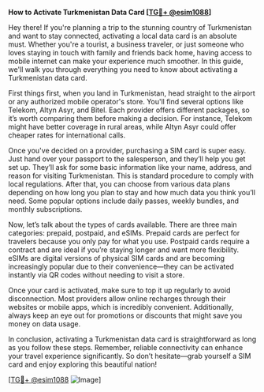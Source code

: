 **How to Activate Turkmenistan Data Card [[TG💪+ @esim1088](https://t.me/s/esim1088)]**

Hey there! If you're planning a trip to the stunning country of Turkmenistan and want to stay connected, activating a local data card is an absolute must. Whether you're a tourist, a business traveler, or just someone who loves staying in touch with family and friends back home, having access to mobile internet can make your experience much smoother. In this guide, we'll walk you through everything you need to know about activating a Turkmenistan data card.

First things first, when you land in Turkmenistan, head straight to the airport or any authorized mobile operator's store. You'll find several options like Telekom, Altyn Asyr, and Bitel. Each provider offers different packages, so it’s worth comparing them before making a decision. For instance, Telekom might have better coverage in rural areas, while Altyn Asyr could offer cheaper rates for international calls. 

Once you've decided on a provider, purchasing a SIM card is super easy. Just hand over your passport to the salesperson, and they’ll help you get set up. They’ll ask for some basic information like your name, address, and reason for visiting Turkmenistan. This is standard procedure to comply with local regulations. After that, you can choose from various data plans depending on how long you plan to stay and how much data you think you’ll need. Some popular options include daily passes, weekly bundles, and monthly subscriptions.

Now, let’s talk about the types of cards available. There are three main categories: prepaid, postpaid, and eSIMs. Prepaid cards are perfect for travelers because you only pay for what you use. Postpaid cards require a contract and are ideal if you’re staying longer and want more flexibility. eSIMs are digital versions of physical SIM cards and are becoming increasingly popular due to their convenience—they can be activated instantly via QR codes without needing to visit a store.

Once your card is activated, make sure to top it up regularly to avoid disconnection. Most providers allow online recharges through their websites or mobile apps, which is incredibly convenient. Additionally, always keep an eye out for promotions or discounts that might save you money on data usage.

In conclusion, activating a Turkmenistan data card is straightforward as long as you follow these steps. Remember, reliable connectivity can enhance your travel experience significantly. So don’t hesitate—grab yourself a SIM card and enjoy exploring this beautiful nation!

[[TG💪+ @esim1088](https://t.me/s/esim1088) ![Image](https://i.postimg.cc/Y0z9fWf4/image.png)]